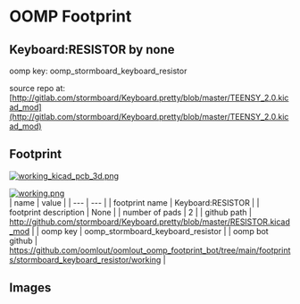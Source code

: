 # OOMP Footprint  
## Keyboard:RESISTOR  by none  
  
oomp key: oomp_stormboard_keyboard_resistor  
  
source repo at: [http://gitlab.com/stormboard/Keyboard.pretty/blob/master/TEENSY_2.0.kicad_mod](http://gitlab.com/stormboard/Keyboard.pretty/blob/master/TEENSY_2.0.kicad_mod)  
## Footprint  
  
[![working_kicad_pcb_3d.png](working_kicad_pcb_3d_600.png)](working_kicad_pcb_3d.png)  
  
[![working.png](working_600.png)](working.png)  
| name | value | 
| --- | --- | 
| footprint name | Keyboard:RESISTOR | 
| footprint description | None | 
| number of pads | 2 | 
| github path | http://github.com/stormboard/Keyboard.pretty/blob/master/RESISTOR.kicad_mod | 
| oomp key | oomp_stormboard_keyboard_resistor | 
| oomp bot github | https://github.com/oomlout/oomlout_oomp_footprint_bot/tree/main/footprints/stormboard_keyboard_resistor/working | 
## Images  
